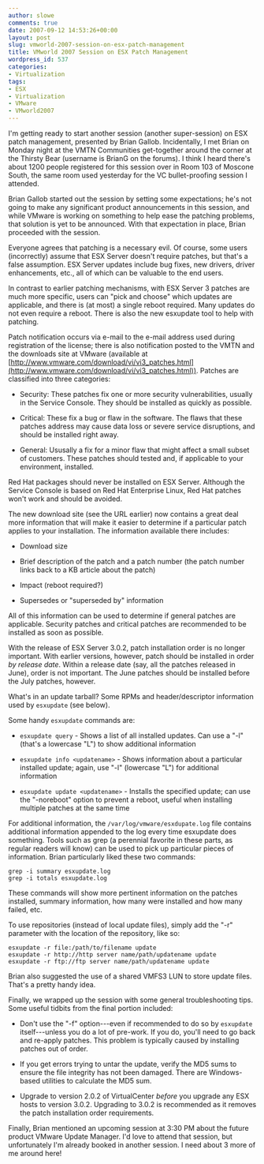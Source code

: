 ```yaml
---
author: slowe
comments: true
date: 2007-09-12 14:53:26+00:00
layout: post
slug: vmworld-2007-session-on-esx-patch-management
title: VMworld 2007 Session on ESX Patch Management
wordpress_id: 537
categories:
- Virtualization
tags:
- ESX
- Virtualization
- VMware
- VMworld2007
---
```


I'm getting ready to start another session (another super-session) on ESX patch management, presented by Brian Gallob. Incidentally, I met Brian on Monday night at the VMTN Communities get-together around the corner at the Thirsty Bear (username is BrianG on the forums). I think I heard there's about 1200 people registered for this session over in Room 103 of Moscone South, the same room used yesterday for the VC bullet-proofing session I attended.

Brian Gallob started out the session by setting some expectations; he's not going to make any significant product announcements in this session, and while VMware is working on something to help ease the patching problems, that solution is yet to be announced. With that expectation in place, Brian proceeded with the session.

Everyone agrees that patching is a necessary evil. Of course, some users (incorrectly) assume that ESX Server doesn't require patches, but that's a false assumption. ESX Server updates include bug fixes, new drivers, driver enhancements, etc., all of which can be valuable to the end users.

In contrast to earlier patching mechanisms, with ESX Server 3 patches are much more specific, users can "pick and choose" which updates are applicable, and there is (at most) a single reboot required. Many updates do not even require a reboot. There is also the new esxupdate tool to help with patching.

Patch notification occurs via e-mail to the e-mail address used during registration of the license; there is also notification posted to the VMTN and the downloads site at VMware (available at [http://www.vmware.com/download/vi/vi3_patches.html](http://www.vmware.com/download/vi/vi3_patches.html)). Patches are classified into three categories:

* Security: These patches fix one or more security vulnerabilities, usually in the Service Console. They should be installed as quickly as possible.

* Critical: These fix a bug or flaw in the software. The flaws that these patches address may cause data loss or severe service disruptions, and should be installed right away.

* General: Ususally a fix for a minor flaw that might affect a small subset of customers. These patches should tested and, if applicable to your environment, installed.

Red Hat packages should never be installed on ESX Server. Although the Service Console is based on Red Hat Enterprise Linux, Red Hat patches won't work and should be avoided.

The new download site (see the URL earlier) now contains a great deal more information that will make it easier to determine if a particular patch applies to your installation. The information available there includes:

* Download size

* Brief description of the patch and a patch number (the patch number links back to a KB article about the patch)

* Impact (reboot required?)

* Supersedes or "superseded by" information

All of this information can be used to determine if general patches are applicable. Security patches and critical patches are recommended to be installed as soon as possible.

With the release of ESX Server 3.0.2, patch installation order is no longer important. With earlier versions, however, patch should be installed in order _by release date_. Within a release date (say, all the patches released in June), order is not important. The June patches should be installed before the July patches, however.

What's in an update tarball? Some RPMs and header/descriptor information used by `esxupdate` (see below).

Some handy `esxupdate` commands are:

* `esxupdate query` - Shows a list of all installed updates. Can use a "-l" (that's a lowercase "L") to show additional information

* `esxupdate info <updatename>` - Shows information about a particular installed update; again, use "-l" (lowercase "L") for additional information

* `esxupdate update <updatename>` - Installs the specified update; can use the "-noreboot" option to prevent a reboot, useful when installing multiple patches at the same time

For additional information, the `/var/log/vmware/esxdupate.log` file contains additional information appended to the log every time esxupdate does something. Tools such as grep (a perennial favorite in these parts, as regular readers will know) can be used to pick up particular pieces of information. Brian particularly liked these two commands:
    
    grep -i summary esxupdate.log  
    grep -i totals esxupdate.log

These commands will show more pertinent information on the patches installed, summary information, how many were installed and how many failed, etc.

To use repositories (instead of local update files), simply add the "-r" parameter with the location of the repository, like so:
    
    esxupdate -r file:/path/to/filename update  
    esxupdate -r http://http server name/path/updatename update  
    esxupdate -r ftp://ftp server name/path/updatename update

Brian also suggested the use of a shared VMFS3 LUN to store update files. That's a pretty handy idea.

Finally, we wrapped up the session with some general troubleshooting tips. Some useful tidbits from the final portion included:

* Don't use the "-f" option---even if recommended to do so by `esxupdate` itself---unless you do a lot of pre-work. If you do, you'll need to go back and re-apply patches. This problem is typically caused by installing patches out of order.

* If you get errors trying to untar the update, verify the MD5 sums to ensure the file integrity has not been damaged. There are Windows-based utilities to calculate the MD5 sum.

* Upgrade to version 2.0.2 of VirtualCenter _before_ you upgrade any ESX hosts to version 3.0.2. Upgrading to 3.0.2 is recommended as it removes the patch installation order requirements.

Finally, Brian mentioned an upcoming session at 3:30 PM about the future product VMware Update Manager. I'd love to attend that session, but unfortunately I'm already booked in another session. I need about 3 more of me around here!
